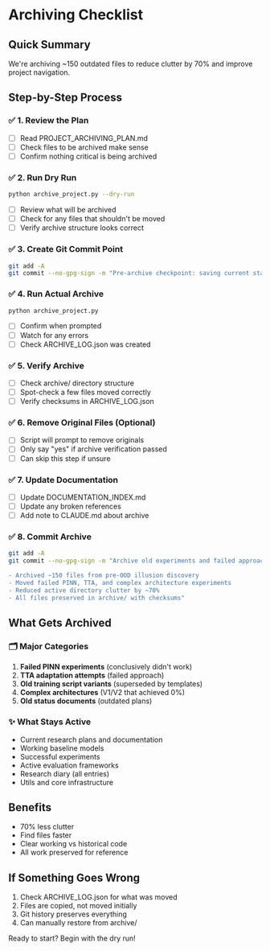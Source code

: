 # Archiving Checklist

## Quick Summary
We're archiving ~150 outdated files to reduce clutter by 70% and improve project navigation.

## Step-by-Step Process

### ✅ 1. Review the Plan
- [ ] Read PROJECT_ARCHIVING_PLAN.md
- [ ] Check files to be archived make sense
- [ ] Confirm nothing critical is being archived

### ✅ 2. Run Dry Run
```bash
python archive_project.py --dry-run
```
- [ ] Review what will be archived
- [ ] Check for any files that shouldn't be moved
- [ ] Verify archive structure looks correct

### ✅ 3. Create Git Commit Point
```bash
git add -A
git commit --no-gpg-sign -m "Pre-archive checkpoint: saving current state before cleanup"
```

### ✅ 4. Run Actual Archive
```bash
python archive_project.py
```
- [ ] Confirm when prompted
- [ ] Watch for any errors
- [ ] Check ARCHIVE_LOG.json was created

### ✅ 5. Verify Archive
- [ ] Check archive/ directory structure
- [ ] Spot-check a few files moved correctly
- [ ] Verify checksums in ARCHIVE_LOG.json

### ✅ 6. Remove Original Files (Optional)
- [ ] Script will prompt to remove originals
- [ ] Only say "yes" if archive verification passed
- [ ] Can skip this step if unsure

### ✅ 7. Update Documentation
- [ ] Update DOCUMENTATION_INDEX.md
- [ ] Update any broken references
- [ ] Add note to CLAUDE.md about archive

### ✅ 8. Commit Archive
```bash
git add -A
git commit --no-gpg-sign -m "Archive old experiments and failed approaches

- Archived ~150 files from pre-OOD illusion discovery
- Moved failed PINN, TTA, and complex architecture experiments
- Reduced active directory clutter by ~70%
- All files preserved in archive/ with checksums"
```

## What Gets Archived

### 🗂️ Major Categories
1. **Failed PINN experiments** (conclusively didn't work)
2. **TTA adaptation attempts** (failed approach)
3. **Old training script variants** (superseded by templates)
4. **Complex architectures** (V1/V2 that achieved 0%)
5. **Old status documents** (outdated plans)

### ✨ What Stays Active
- Current research plans and documentation
- Working baseline models
- Successful experiments
- Active evaluation frameworks
- Research diary (all entries)
- Utils and core infrastructure

## Benefits
- 70% less clutter
- Find files faster
- Clear working vs historical code
- All work preserved for reference

## If Something Goes Wrong
1. Check ARCHIVE_LOG.json for what was moved
2. Files are copied, not moved initially
3. Git history preserves everything
4. Can manually restore from archive/

Ready to start? Begin with the dry run!
